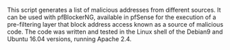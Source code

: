 This script generates a list of malicious addresses from different sources.
It can be used with pfBlockerNG, available in pfSense for the execution of a pre-filtering layer that block address access known as a source of malicious code.
The code was written and tested in the Linux shell of the Debian9 and Ubuntu 16.04 versions, running Apache 2.4.
